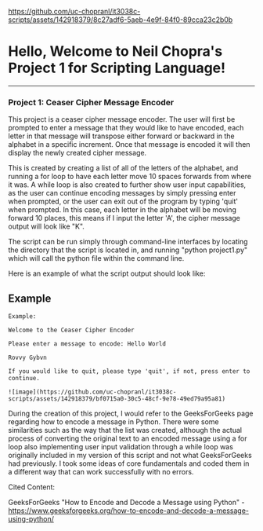

https://github.com/uc-chopranl/it3038c-scripts/assets/142918379/8c27adf6-5aeb-4e9f-84f0-89cca23c2b0b

# Hello, Welcome to Neil Chopra's Project 1 for Scripting Language!
-----------------------------------------------------------------
### Project 1: Ceaser Cipher Message Encoder

This project is a ceaser cipher message encoder. The user will first be prompted to enter a message that they would like to have encoded, each letter in that message will transpose either forward or backward in the alphabet in a specific increment. 
Once that message is encoded it will then display the newly created cipher message. 

This is created by creating a list of all of the letters of the alphabet, and running a for loop to have each letter move 10 spaces forwards from where it was. 
A while loop is also created to further show user input capabilities, as the user can continue encoding messages by simply pressing enter when prompted, or the user can exit out of the program by typing 'quit' when prompted. 
In this case, each letter in the alphabet will be moving forward 10 places, this means if I input the letter 'A', the cipher message output will look like "K".

The script can be run simply through command-line interfaces by locating the directory that the script is located in, and running "python project1.py" which will call the python file within the command line. 

Here is an example of what the script output should look like:

## Example
~~~~~~~~~~~~~~~~~~~~~~~~~~~~~~~~~~~~~~~~~~~~~~~~~~~~~~~~~~~~~~~
Example: 

Welcome to the Ceaser Cipher Encoder

Please enter a message to encode: Hello World

Rovvy Gybvn

If you would like to quit, please type 'quit', if not, press enter to continue.

![image](https://github.com/uc-chopranl/it3038c-scripts/assets/142918379/bf0715a0-30c5-48cf-9e78-49ed79a95a81)

~~~~~~~~~~~~~~~~~~~~~~~~~~~~~~~~~~~~~~~~~~~~~~~~~~~~~~~~~~~~~~~

During the creation of this project, I would refer to the GeeksForGeeks page regarding how to encode a message in Python. There were some similarities such as the way that the list was created, although the actual process of converting the original text to an encoded message using a for loop also implementing user input validation through a while loop was originally included in my version of this script and not what GeeksForGeeks had previously. I took some ideas of core fundamentals and coded them in a different way that can work successfully with no errors.

Cited Content: 

GeeksForGeeks "How to Encode and Decode a Message using Python" - https://www.geeksforgeeks.org/how-to-encode-and-decode-a-message-using-python/
